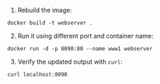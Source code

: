
1. Rebuild the image:

  `docker build -t webserver .`

2. Run it using different port and container name:

  `docker run -d -p 8090:80 --name www1 webserver`

3. Verify the updated output with `curl`:

  `curl localhost:8090`
